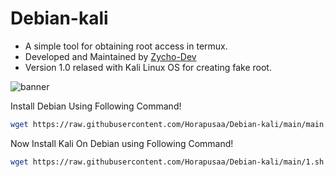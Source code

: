 # Debian-kali

- A simple tool for obtaining root access in termux.
- Developed and Maintained by <a href=https://t.me/Zycho_66>Zycho-Dev</a>
- Version 1.0 relased with Kali Linux OS for creating fake root.

![banner](https://telegra.ph/file/5a9850bd8a063f597c626.jpg)


Install Debian Using Following Command!
```bash
wget https://raw.githubusercontent.com/Horapusaa/Debian-kali/main/main.sh ; bash main.sh
```

Now Install Kali On Debian using Following Command!
```bash
wget https://raw.githubusercontent.com/Horapusaa/Debian-kali/main/1.sh ; bash 1.sh
```
